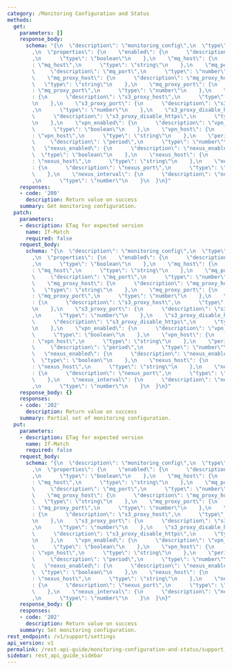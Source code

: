 ```yaml
---
category: /Monitoring Configuration and Status
methods:
  get:
    parameters: []
    response_body:
      schema: "{\n  \"description\": \"monitoring_config\",\n  \"type\": \"object\"\
        ,\n  \"properties\": {\n    \"enabled\": {\n      \"description\": \"enabled\"\
        ,\n      \"type\": \"boolean\"\n    },\n    \"mq_host\": {\n      \"description\"\
        : \"mq_host\",\n      \"type\": \"string\"\n    },\n    \"mq_port\": {\n \
        \     \"description\": \"mq_port\",\n      \"type\": \"number\"\n    },\n\
        \    \"mq_proxy_host\": {\n      \"description\": \"mq_proxy_host\",\n   \
        \   \"type\": \"string\"\n    },\n    \"mq_proxy_port\": {\n      \"description\"\
        : \"mq_proxy_port\",\n      \"type\": \"number\"\n    },\n    \"s3_proxy_host\"\
        : {\n      \"description\": \"s3_proxy_host\",\n      \"type\": \"string\"\
        \n    },\n    \"s3_proxy_port\": {\n      \"description\": \"s3_proxy_port\"\
        ,\n      \"type\": \"number\"\n    },\n    \"s3_proxy_disable_https\": {\n\
        \      \"description\": \"s3_proxy_disable_https\",\n      \"type\": \"boolean\"\
        \n    },\n    \"vpn_enabled\": {\n      \"description\": \"vpn_enabled\",\n\
        \      \"type\": \"boolean\"\n    },\n    \"vpn_host\": {\n      \"description\"\
        : \"vpn_host\",\n      \"type\": \"string\"\n    },\n    \"period\": {\n \
        \     \"description\": \"period\",\n      \"type\": \"number\"\n    },\n \
        \   \"nexus_enabled\": {\n      \"description\": \"nexus_enabled\",\n    \
        \  \"type\": \"boolean\"\n    },\n    \"nexus_host\": {\n      \"description\"\
        : \"nexus_host\",\n      \"type\": \"string\"\n    },\n    \"nexus_port\"\
        : {\n      \"description\": \"nexus_port\",\n      \"type\": \"number\"\n\
        \    },\n    \"nexus_interval\": {\n      \"description\": \"nexus_interval\"\
        ,\n      \"type\": \"number\"\n    }\n  }\n}"
    responses:
    - code: '200'
      description: Return value on success
    summary: Get monitoring configuration.
  patch:
    parameters:
    - description: ETag for expected version
      name: If-Match
      required: false
    request_body:
      schema: "{\n  \"description\": \"monitoring_config\",\n  \"type\": \"object\"\
        ,\n  \"properties\": {\n    \"enabled\": {\n      \"description\": \"enabled\"\
        ,\n      \"type\": \"boolean\"\n    },\n    \"mq_host\": {\n      \"description\"\
        : \"mq_host\",\n      \"type\": \"string\"\n    },\n    \"mq_port\": {\n \
        \     \"description\": \"mq_port\",\n      \"type\": \"number\"\n    },\n\
        \    \"mq_proxy_host\": {\n      \"description\": \"mq_proxy_host\",\n   \
        \   \"type\": \"string\"\n    },\n    \"mq_proxy_port\": {\n      \"description\"\
        : \"mq_proxy_port\",\n      \"type\": \"number\"\n    },\n    \"s3_proxy_host\"\
        : {\n      \"description\": \"s3_proxy_host\",\n      \"type\": \"string\"\
        \n    },\n    \"s3_proxy_port\": {\n      \"description\": \"s3_proxy_port\"\
        ,\n      \"type\": \"number\"\n    },\n    \"s3_proxy_disable_https\": {\n\
        \      \"description\": \"s3_proxy_disable_https\",\n      \"type\": \"boolean\"\
        \n    },\n    \"vpn_enabled\": {\n      \"description\": \"vpn_enabled\",\n\
        \      \"type\": \"boolean\"\n    },\n    \"vpn_host\": {\n      \"description\"\
        : \"vpn_host\",\n      \"type\": \"string\"\n    },\n    \"period\": {\n \
        \     \"description\": \"period\",\n      \"type\": \"number\"\n    },\n \
        \   \"nexus_enabled\": {\n      \"description\": \"nexus_enabled\",\n    \
        \  \"type\": \"boolean\"\n    },\n    \"nexus_host\": {\n      \"description\"\
        : \"nexus_host\",\n      \"type\": \"string\"\n    },\n    \"nexus_port\"\
        : {\n      \"description\": \"nexus_port\",\n      \"type\": \"number\"\n\
        \    },\n    \"nexus_interval\": {\n      \"description\": \"nexus_interval\"\
        ,\n      \"type\": \"number\"\n    }\n  }\n}"
    response_body: {}
    responses:
    - code: '202'
      description: Return value on success
    summary: Partial set of monitoring configuration.
  put:
    parameters:
    - description: ETag for expected version
      name: If-Match
      required: false
    request_body:
      schema: "{\n  \"description\": \"monitoring_config\",\n  \"type\": \"object\"\
        ,\n  \"properties\": {\n    \"enabled\": {\n      \"description\": \"enabled\"\
        ,\n      \"type\": \"boolean\"\n    },\n    \"mq_host\": {\n      \"description\"\
        : \"mq_host\",\n      \"type\": \"string\"\n    },\n    \"mq_port\": {\n \
        \     \"description\": \"mq_port\",\n      \"type\": \"number\"\n    },\n\
        \    \"mq_proxy_host\": {\n      \"description\": \"mq_proxy_host\",\n   \
        \   \"type\": \"string\"\n    },\n    \"mq_proxy_port\": {\n      \"description\"\
        : \"mq_proxy_port\",\n      \"type\": \"number\"\n    },\n    \"s3_proxy_host\"\
        : {\n      \"description\": \"s3_proxy_host\",\n      \"type\": \"string\"\
        \n    },\n    \"s3_proxy_port\": {\n      \"description\": \"s3_proxy_port\"\
        ,\n      \"type\": \"number\"\n    },\n    \"s3_proxy_disable_https\": {\n\
        \      \"description\": \"s3_proxy_disable_https\",\n      \"type\": \"boolean\"\
        \n    },\n    \"vpn_enabled\": {\n      \"description\": \"vpn_enabled\",\n\
        \      \"type\": \"boolean\"\n    },\n    \"vpn_host\": {\n      \"description\"\
        : \"vpn_host\",\n      \"type\": \"string\"\n    },\n    \"period\": {\n \
        \     \"description\": \"period\",\n      \"type\": \"number\"\n    },\n \
        \   \"nexus_enabled\": {\n      \"description\": \"nexus_enabled\",\n    \
        \  \"type\": \"boolean\"\n    },\n    \"nexus_host\": {\n      \"description\"\
        : \"nexus_host\",\n      \"type\": \"string\"\n    },\n    \"nexus_port\"\
        : {\n      \"description\": \"nexus_port\",\n      \"type\": \"number\"\n\
        \    },\n    \"nexus_interval\": {\n      \"description\": \"nexus_interval\"\
        ,\n      \"type\": \"number\"\n    }\n  }\n}"
    response_body: {}
    responses:
    - code: '202'
      description: Return value on success
    summary: Set monitoring configuration.
rest_endpoint: /v1/support/settings
api_version: v1
permalink: /rest-api-guide/monitoring-configuration-and-status/support_settings.html
sidebar: rest_api_guide_sidebar
---
```

